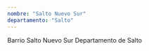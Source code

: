 ```yaml
---
nombre: "Salto Nuevo Sur"
departamento: "Salto"
---
```


Barrio Salto Nuevo Sur
Departamento de Salto

